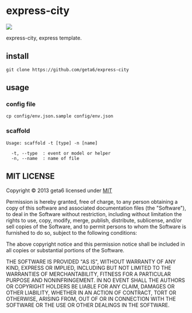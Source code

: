 # express-city

![](https://travis-ci.org/geta6/express-city.png)

express-city, express template.

## install

    git clone https://github.com/geta6/express-city

## usage

### config file

    cp config/env.json.sample config/env.json

### scaffold

```
Usage: scaffold -t [type] -n [name]

  -t, --type  : event or model or helper
  -n, --name  : name of file
```

## MIT LICENSE
Copyright &copy; 2013 geta6 licensed under [MIT](http://opensource.org/licenses/MIT)

Permission is hereby granted, free of charge, to any person obtaining a copy of this software and associated documentation files (the "Software"), to deal in the Software without restriction, including without limitation the rights to use, copy, modify, merge, publish, distribute, sublicense, and/or sell copies of the Software, and to permit persons to whom the Software is furnished to do so, subject to the following conditions:

The above copyright notice and this permission notice shall be included in all copies or substantial portions of the Software.

THE SOFTWARE IS PROVIDED "AS IS", WITHOUT WARRANTY OF ANY KIND, EXPRESS OR IMPLIED, INCLUDING BUT NOT LIMITED TO THE WARRANTIES OF MERCHANTABILITY, FITNESS FOR A PARTICULAR PURPOSE AND NONINFRINGEMENT. IN NO EVENT SHALL THE AUTHORS OR COPYRIGHT HOLDERS BE LIABLE FOR ANY CLAIM, DAMAGES OR OTHER LIABILITY, WHETHER IN AN ACTION OF CONTRACT, TORT OR OTHERWISE, ARISING FROM, OUT OF OR IN CONNECTION WITH THE SOFTWARE OR THE USE OR OTHER DEALINGS IN THE SOFTWARE.
